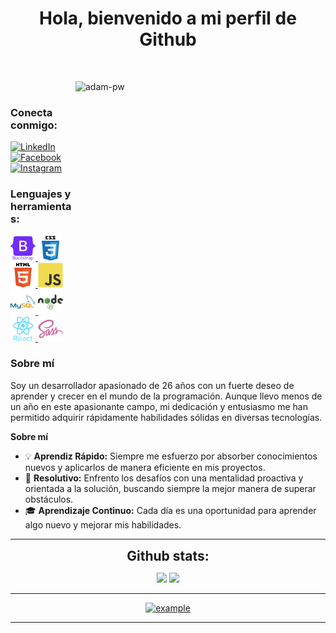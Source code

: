 <h1 align="center">Hola, bienvenido a mi perfil de Github</h1>

<br>

<p><img align="right" src="https://github.com/Adam-pw/Adam-pw/blob/main/animation_500_kxa883sd.gif" alt="adam-pw" width="400" height="400" /></p>

<br>

### Conecta conmigo:
<a href="https://www.linkedin.com/in/juan-torres-b13307194/" target="_blank">
  <img src="https://raw.githubusercontent.com/rahuldkjain/github-profile-readme-generator/master/src/images/icons/Social/linked-in-alt.svg" alt="LinkedIn" height="30" width="40">
</a>
<a href="https://www.facebook.com/profile.php?id=100047107503661" target="_blank">
  <img src="https://raw.githubusercontent.com/rahuldkjain/github-profile-readme-generator/master/src/images/icons/Social/facebook.svg" alt="Facebook" height="30" width="40">
</a>
<a href="https://www.instagram.com/ju_torres15/" target="_blank">
  <img src="https://raw.githubusercontent.com/rahuldkjain/github-profile-readme-generator/master/src/images/icons/Social/instagram.svg" alt="Instagram" height="30" width="40">
</a>

### Lenguajes y herramientas:
<a href="https://getbootstrap.com" target="_blank" rel="noreferrer">
  <img src="https://raw.githubusercontent.com/devicons/devicon/master/icons/bootstrap/bootstrap-plain-wordmark.svg" alt="bootstrap" width="40" height="40">
</a>
<a href="https://www.w3schools.com/css/" target="_blank" rel="noreferrer">
  <img src="https://raw.githubusercontent.com/devicons/devicon/master/icons/css3/css3-original-wordmark.svg" alt="css3" width="40" height="40">
</a>
<a href="https://www.w3.org/html/" target="_blank" rel="noreferrer">
  <img src="https://raw.githubusercontent.com/devicons/devicon/master/icons/html5/html5-original-wordmark.svg" alt="html5" width="40" height="40">
</a>
<a href="https://developer.mozilla.org/en-US/docs/Web/JavaScript" target="_blank" rel="noreferrer">
  <img src="https://raw.githubusercontent.com/devicons/devicon/master/icons/javascript/javascript-original.svg" alt="javascript" width="40" height="40">
</a>
<a href="https://www.mysql.com/" target="_blank" rel="noreferrer">
  <img src="https://raw.githubusercontent.com/devicons/devicon/master/icons/mysql/mysql-original-wordmark.svg" alt="mysql" width="40" height="40">
</a>
<a href="https://nodejs.org" target="_blank" rel="noreferrer">
  <img src="https://raw.githubusercontent.com/devicons/devicon/master/icons/nodejs/nodejs-original-wordmark.svg" alt="nodejs" width="40" height="40">
</a>
<a href="https://reactjs.org/" target="_blank" rel="noreferrer">
  <img src="https://raw.githubusercontent.com/devicons/devicon/master/icons/react/react-original-wordmark.svg" alt="react" width="40" height="40">
</a>
<a href="https://sass-lang.com" target="_blank" rel="noreferrer">
  <img src="https://raw.githubusercontent.com/devicons/devicon/master/icons/sass/sass-original.svg" alt="sass" width="40" height="40">
</a>

### Sobre mí
Soy un desarrollador apasionado de 26 años con un fuerte deseo de aprender y crecer en el mundo de la programación. Aunque llevo menos de un año en este apasionante campo, mi dedicación y entusiasmo me han permitido adquirir rápidamente habilidades sólidas en diversas tecnologías.

**Sobre mí**
- 💡 **Aprendiz Rápido:** Siempre me esfuerzo por absorber conocimientos nuevos y aplicarlos de manera eficiente en mis proyectos.
- 🚀 **Resolutivo:** Enfrento los desafíos con una mentalidad proactiva y orientada a la solución, buscando siempre la mejor manera de superar obstáculos.
- 🎓 **Aprendizaje Continuo:** Cada día es una oportunidad para aprender algo nuevo y mejorar mis habilidades.

----

<div align="center">
<h2 align="center" style="margin: 5px 10px;">Github stats:</h2> 

[![](https://github-readme-stats.vercel.app/api?username=JuanTorres15&show_icons=true&theme=tokyonight&hide_border=true&locale=en)](https://github.com/JuanTorres15)
[![](https://github-readme-streak-stats.herokuapp.com/?user=JuanTorres15&theme=material-palenight)](https://github.com/JuanTorres15)
</div>

----

<p align="center">
  <a href="https://github.com/JuanTorres15">
    <img src="https://github.com/JuanTorres15/juantorres15/assets/146893309/96fea170-ce60-4c20-927d-8126007625e9" alt="example" />
  </a>
</p>

-----

